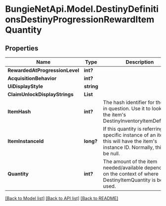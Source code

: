 # BungieNetApi.Model.DestinyDefinitionsDestinyProgressionRewardItemQuantity
## Properties

Name | Type | Description | Notes
------------ | ------------- | ------------- | -------------
**RewardedAtProgressionLevel** | **int?** |  | [optional] 
**AcquisitionBehavior** | **int?** |  | [optional] 
**UiDisplayStyle** | **string** |  | [optional] 
**ClaimUnlockDisplayStrings** | **List<string>** |  | [optional] 
**ItemHash** | **int?** | The hash identifier for the item in question. Use it to look up the item&#39;s DestinyInventoryItemDefinition. | [optional] 
**ItemInstanceId** | **long?** | If this quantity is referring to a specific instance of an item, this will have the item&#39;s instance ID. Normally, this will be null. | [optional] 
**Quantity** | **int?** | The amount of the item needed/available depending on the context of where DestinyItemQuantity is being used. | [optional] 

[[Back to Model list]](../README.md#documentation-for-models) [[Back to API list]](../README.md#documentation-for-api-endpoints) [[Back to README]](../README.md)

